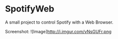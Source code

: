 SpotifyWeb
==========

A small project to control Spotify with a Web Browser.

Screenshot:
![Image]http://i.imgur.com/vNsGUFr.png
